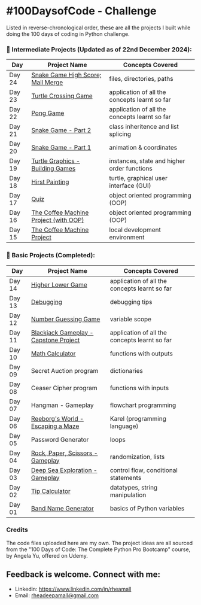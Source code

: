 # #100DaysofCode - Challenge
Listed in reverse-chronological order, these are all the projects I built while doing the 100 days of coding in Python challenge.

### 📔 Intermediate Projects (Updated as of 22nd December 2024):
| Day     | Project Name                             | Concepts Covered                                          |
| ------- | -------------                            | -------------                                             |
| Day 24  | [Snake Game High Score; Mail Merge](https://github.com/rheamall/100-days-of-code-challenge/tree/58031b2973aeca42df393b5a59c54e1673bfa085/Intermediate%20Projects/Day%2024)                               | files, directories, paths             |
| Day 23  | [Turtle Crossing Game](https://github.com/rheamall/100-days-of-code-challenge/tree/8e16e9341a1bc759c8fa4423193b3da15321bc30/Intermediate%20Projects/Day%2023)                                | application of all the concepts learnt so far             |
| Day 22  | [Pong Game](https://github.com/rheamall/100-days-of-code-challenge/tree/607064d0ab923d8e1de57d4a7c3b750777600f44/Intermediate%20Projects/Day%2022)                                | application of all the concepts learnt so far             |
| Day 21  | [Snake Game - Part 2](https://github.com/rheamall/100-days-of-code-challenge/tree/607064d0ab923d8e1de57d4a7c3b750777600f44/Intermediate%20Projects/Day%2020%20%26%2021)                      | class inheritence and list splicing                       |
| Day 20  | [Snake Game - Part 1](https://github.com/rheamall/100-days-of-code-challenge/tree/607064d0ab923d8e1de57d4a7c3b750777600f44/Intermediate%20Projects/Day%2020%20%26%2021)                      | animation & coordinates                                   |
| Day 19  | [Turtle Graphics - Building Games](https://github.com/rheamall/100-days-of-code-challenge/tree/607064d0ab923d8e1de57d4a7c3b750777600f44/Intermediate%20Projects/Day%2019)         | instances, state and higher order functions               |
| Day 18  | [Hirst Painting](https://github.com/rheamall/100-days-of-code-challenge/tree/607064d0ab923d8e1de57d4a7c3b750777600f44/Intermediate%20Projects/Day%2018)                           | turtle, graphical user interface (GUI)                    |
| Day 17  | [Quiz](https://github.com/rheamall/100-days-of-code-challenge/tree/607064d0ab923d8e1de57d4a7c3b750777600f44/Intermediate%20Projects/Day%2017)                                     | object oriented programming (OOP)                         |
| Day 16  | [The Coffee Machine Project (with OOP)](https://github.com/rheamall/100-days-of-code-challenge/tree/607064d0ab923d8e1de57d4a7c3b750777600f44/Intermediate%20Projects/Day%2016)    | object oriented programming (OOP)                         |
| Day 15  | [The Coffee Machine Project](https://github.com/rheamall/100-days-of-code-challenge/tree/607064d0ab923d8e1de57d4a7c3b750777600f44/Intermediate%20Projects/Day%2015)               | local development environment                             |

### 📖 Basic Projects (Completed):

| Day     | Project Name                             | Concepts Covered                                          |
| ------- | -------------                            | -------------                                             |
| Day 14  | [Higher Lower Game](https://github.com/rheamall/100-days-of-code-challenge/tree/162f55cd9f034d4dedcebae9111e20a1b732cf8f/Basic%20Projects/Day%2014)                        | application of all the concepts learnt so far             |
| Day 13  | [Debugging](https://github.com/rheamall/100-days-of-code-challenge/tree/162f55cd9f034d4dedcebae9111e20a1b732cf8f/Basic%20Projects/Day%2013)                                | debugging tips                                            |
| Day 12  | [Number Guessing Game](https://github.com/rheamall/100-days-of-code-challenge/tree/162f55cd9f034d4dedcebae9111e20a1b732cf8f/Basic%20Projects/Day%2012)                     | variable scope                                            |
| Day 11  | [Blackjack Gameplay - Capstone Project](https://github.com/rheamall/100-days-of-code-challenge/tree/162f55cd9f034d4dedcebae9111e20a1b732cf8f/Basic%20Projects/Day%2011)    | application of all the concepts learnt so far             |
| Day 10  | [Math Calculator](https://github.com/rheamall/100-days-of-code-challenge/tree/162f55cd9f034d4dedcebae9111e20a1b732cf8f/Basic%20Projects/Day%2010)                          | functions with outputs                                    |
| Day 09  | Secret Auction program                   | dictionaries                                              |
| Day 08  | Ceaser Cipher program                    | functions with inputs                                     |
| Day 07  | Hangman - Gameplay                       | flowchart programming                                     |
| Day 06  | [Reeborg's World - Escaping a Maze](https://github.com/rheamall/100-days-of-code-challenge/tree/162f55cd9f034d4dedcebae9111e20a1b732cf8f/Basic%20Projects/Day%2006)        | Karel (programming language)                              |
| Day 05  | Password Generator                       | loops                                                     |
| Day 04  | [Rock, Paper, Scissors - Gameplay](https://github.com/rheamall/100-days-of-code-challenge/tree/162f55cd9f034d4dedcebae9111e20a1b732cf8f/Basic%20Projects/Day%2004)         | randomization, lists                                      |
| Day 03  | [Deep Sea Exploration - Gameplay](https://github.com/rheamall/100-days-of-code-challenge/tree/162f55cd9f034d4dedcebae9111e20a1b732cf8f/Basic%20Projects/Day%2003)          | control flow, conditional statements                      |
| Day 02  | [Tip Calculator](https://github.com/rheamall/100-days-of-code-challenge/tree/162f55cd9f034d4dedcebae9111e20a1b732cf8f/Basic%20Projects/Day%2002)                           | datatypes, string manipulation                            |
| Day 01  | [Band Name Generator](https://github.com/rheamall/100-days-of-code-challenge/tree/c8e2d0bfa67d797f3adfa826b183c0b293fa3d44/Basic%20Projects/Day%2001)                      | basics of Python variables                                |

### Credits
The code files uploaded here are my own. The project ideas are all sourced from the "100 Days of Code: The Complete Python Pro Bootcamp" course, by Angela Yu, offered on Udemy.

## Feedback is welcome. Connect with me:
- Linkedin: https://www.linkedin.com/in/rheamall
- Email: rheadeepamall@gmail.com
